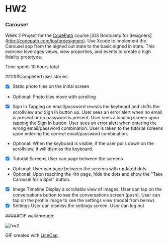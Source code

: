 # HW2
### Carousel

Week 2 Project for the [CodePath](http://www.codepath.com/) course [iOS Bootcamp for designers] (http://codepath.com/iosfordesigners). Use Xcode to implement the Carousel app from the signed out state to the basic signed in state. This exercise leverages views, view properties, and events to create a high fidelity prototype.

Time spent: 10 hours total

#####Completed user stories:
 * [x] Static photo tiles on the initial screen
+ Optional: Photo tiles move with scrolling
 * [x] Sign In
Tapping on email/password reveals the keyboard and shifts the scrollview and Sign In button up.
User sees an error alert when no email is present or no password is present.
User sees a loading screen upon tapping the Sign In button.
User sees an error alert when entering the wrong email/password combination.
User is taken to the tutorial screens upon entering the correct email/password combination.
+ Optional: When the keyboard is visible, if the user pulls down on the scrollview, it will dismiss the keyboard.
 * [x] Tutorial Screens
User can page between the screens
+ Optional: User can page between the screens with updated dots
+ Optional: Upon reaching the 4th page, hide the dots and show the "Take Carousel for a Spin" button.
 * [x] Image Timeline
Display a scrollable view of images.
User can tap on the conversations button to see the conversations screen (push).
User can tap on the profile image to see the settings view (modal from below).
 * [x] Settings
User can dismiss the settings screen.
User can log out

#####GIF walkthrough:

![hw2](https://cloud.githubusercontent.com/assets/10460611/6205428/9503fde2-b522-11e4-8a9e-c844208e1941.gif)

GIF created with [LiceCap](http://www.cockos.com/licecap/).
